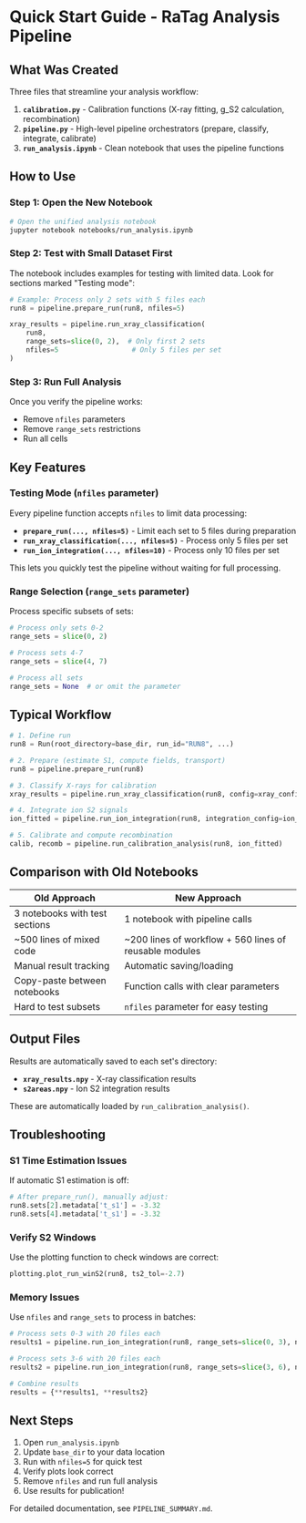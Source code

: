 # Quick Start Guide - RaTag Analysis Pipeline

## What Was Created

Three files that streamline your analysis workflow:

1. **`calibration.py`** - Calibration functions (X-ray fitting, g_S2 calculation, recombination)
2. **`pipeline.py`** - High-level pipeline orchestrators (prepare, classify, integrate, calibrate)
3. **`run_analysis.ipynb`** - Clean notebook that uses the pipeline functions

## How to Use

### Step 1: Open the New Notebook
```bash
# Open the unified analysis notebook
jupyter notebook notebooks/run_analysis.ipynb
```

### Step 2: Test with Small Dataset First
The notebook includes examples for testing with limited data. Look for sections marked "Testing mode":

```python
# Example: Process only 2 sets with 5 files each
run8 = pipeline.prepare_run(run8, nfiles=5)

xray_results = pipeline.run_xray_classification(
    run8, 
    range_sets=slice(0, 2),  # Only first 2 sets
    nfiles=5                  # Only 5 files per set
)
```

### Step 3: Run Full Analysis
Once you verify the pipeline works:
- Remove `nfiles` parameters
- Remove `range_sets` restrictions
- Run all cells

## Key Features

### Testing Mode (`nfiles` parameter)
Every pipeline function accepts `nfiles` to limit data processing:
- **`prepare_run(..., nfiles=5)`** - Limit each set to 5 files during preparation
- **`run_xray_classification(..., nfiles=5)`** - Process only 5 files per set
- **`run_ion_integration(..., nfiles=10)`** - Process only 10 files per set

This lets you quickly test the pipeline without waiting for full processing.

### Range Selection (`range_sets` parameter)
Process specific subsets of sets:
```python
# Process only sets 0-2
range_sets = slice(0, 2)

# Process sets 4-7
range_sets = slice(4, 7)

# Process all sets
range_sets = None  # or omit the parameter
```

## Typical Workflow

```python
# 1. Define run
run8 = Run(root_directory=base_dir, run_id="RUN8", ...)

# 2. Prepare (estimate S1, compute fields, transport)
run8 = pipeline.prepare_run(run8)

# 3. Classify X-rays for calibration
xray_results = pipeline.run_xray_classification(run8, config=xray_config)

# 4. Integrate ion S2 signals
ion_fitted = pipeline.run_ion_integration(run8, integration_config=ion_int_config)

# 5. Calibrate and compute recombination
calib, recomb = pipeline.run_calibration_analysis(run8, ion_fitted)
```

## Comparison with Old Notebooks

| Old Approach | New Approach |
|--------------|--------------|
| 3 notebooks with test sections | 1 notebook with pipeline calls |
| ~500 lines of mixed code | ~200 lines of workflow + 560 lines of reusable modules |
| Manual result tracking | Automatic saving/loading |
| Copy-paste between notebooks | Function calls with clear parameters |
| Hard to test subsets | `nfiles` parameter for easy testing |

## Output Files

Results are automatically saved to each set's directory:
- **`xray_results.npy`** - X-ray classification results
- **`s2areas.npy`** - Ion S2 integration results

These are automatically loaded by `run_calibration_analysis()`.

## Troubleshooting

### S1 Time Estimation Issues
If automatic S1 estimation is off:
```python
# After prepare_run(), manually adjust:
run8.sets[2].metadata['t_s1'] = -3.32
run8.sets[4].metadata['t_s1'] = -3.32
```

### Verify S2 Windows
Use the plotting function to check windows are correct:
```python
plotting.plot_run_winS2(run8, ts2_tol=-2.7)
```

### Memory Issues
Use `nfiles` and `range_sets` to process in batches:
```python
# Process sets 0-3 with 20 files each
results1 = pipeline.run_ion_integration(run8, range_sets=slice(0, 3), nfiles=20)

# Process sets 3-6 with 20 files each
results2 = pipeline.run_ion_integration(run8, range_sets=slice(3, 6), nfiles=20)

# Combine results
results = {**results1, **results2}
```

## Next Steps

1. Open `run_analysis.ipynb`
2. Update `base_dir` to your data location
3. Run with `nfiles=5` for quick test
4. Verify plots look correct
5. Remove `nfiles` and run full analysis
6. Use results for publication!

For detailed documentation, see `PIPELINE_SUMMARY.md`.

